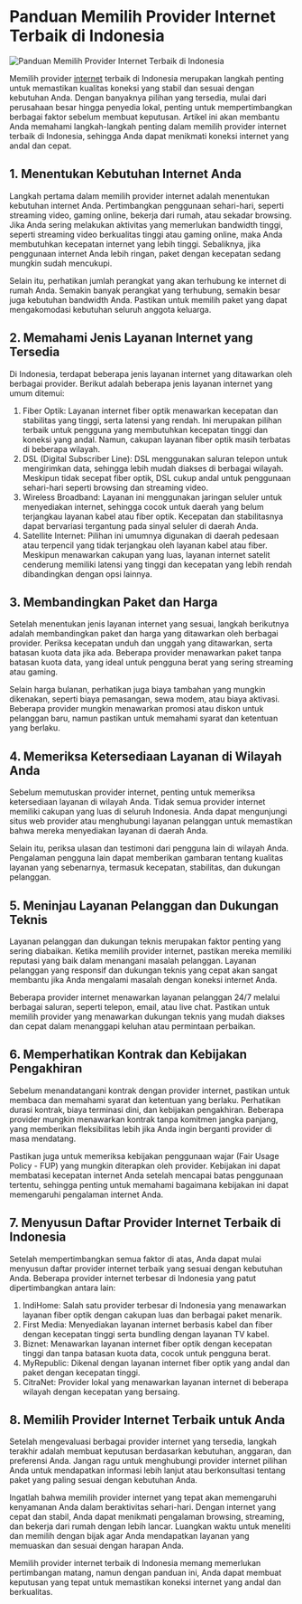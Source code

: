 # Panduan Memilih Provider Internet Terbaik di Indonesia

<img src="https://avatars.mds.yandex.net/i?id=997f3c3bd207608b6e69ec97022e7e4a_l-5419788-images-thumbs&n=13" alt="Panduan Memilih Provider Internet Terbaik di Indonesia">

Memilih provider [internet](https://toprankmedia.id/internet/) terbaik di Indonesia merupakan langkah penting untuk memastikan kualitas koneksi yang stabil dan sesuai dengan kebutuhan Anda. Dengan banyaknya pilihan yang tersedia, mulai dari perusahaan besar hingga penyedia lokal, penting untuk mempertimbangkan berbagai faktor sebelum membuat keputusan. Artikel ini akan membantu Anda memahami langkah-langkah penting dalam memilih provider internet terbaik di Indonesia, sehingga Anda dapat menikmati koneksi internet yang andal dan cepat.

## 1. Menentukan Kebutuhan Internet Anda
Langkah pertama dalam memilih provider internet adalah menentukan kebutuhan internet Anda. Pertimbangkan penggunaan sehari-hari, seperti streaming video, gaming online, bekerja dari rumah, atau sekadar browsing. Jika Anda sering melakukan aktivitas yang memerlukan bandwidth tinggi, seperti streaming video berkualitas tinggi atau gaming online, maka Anda membutuhkan kecepatan internet yang lebih tinggi. Sebaliknya, jika penggunaan internet Anda lebih ringan, paket dengan kecepatan sedang mungkin sudah mencukupi.

Selain itu, perhatikan jumlah perangkat yang akan terhubung ke internet di rumah Anda. Semakin banyak perangkat yang terhubung, semakin besar juga kebutuhan bandwidth Anda. Pastikan untuk memilih paket yang dapat mengakomodasi kebutuhan seluruh anggota keluarga.

## 2. Memahami Jenis Layanan Internet yang Tersedia
Di Indonesia, terdapat beberapa jenis layanan internet yang ditawarkan oleh berbagai provider. Berikut adalah beberapa jenis layanan internet yang umum ditemui:

1. Fiber Optik: Layanan internet fiber optik menawarkan kecepatan dan stabilitas yang tinggi, serta latensi yang rendah. Ini merupakan pilihan terbaik untuk pengguna yang membutuhkan kecepatan tinggi dan koneksi yang andal. Namun, cakupan layanan fiber optik masih terbatas di beberapa wilayah.
2. DSL (Digital Subscriber Line): DSL menggunakan saluran telepon untuk mengirimkan data, sehingga lebih mudah diakses di berbagai wilayah. Meskipun tidak secepat fiber optik, DSL cukup andal untuk penggunaan sehari-hari seperti browsing dan streaming video.
3. Wireless Broadband: Layanan ini menggunakan jaringan seluler untuk menyediakan internet, sehingga cocok untuk daerah yang belum terjangkau layanan kabel atau fiber optik. Kecepatan dan stabilitasnya dapat bervariasi tergantung pada sinyal seluler di daerah Anda.
4. Satellite Internet: Pilihan ini umumnya digunakan di daerah pedesaan atau terpencil yang tidak terjangkau oleh layanan kabel atau fiber. Meskipun menawarkan cakupan yang luas, layanan internet satelit cenderung memiliki latensi yang tinggi dan kecepatan yang lebih rendah dibandingkan dengan opsi lainnya.

## 3. Membandingkan Paket dan Harga
Setelah menentukan jenis layanan internet yang sesuai, langkah berikutnya adalah membandingkan paket dan harga yang ditawarkan oleh berbagai provider. Periksa kecepatan unduh dan unggah yang ditawarkan, serta batasan kuota data jika ada. Beberapa provider menawarkan paket tanpa batasan kuota data, yang ideal untuk pengguna berat yang sering streaming atau gaming.

Selain harga bulanan, perhatikan juga biaya tambahan yang mungkin dikenakan, seperti biaya pemasangan, sewa modem, atau biaya aktivasi. Beberapa provider mungkin menawarkan promosi atau diskon untuk pelanggan baru, namun pastikan untuk memahami syarat dan ketentuan yang berlaku.

## 4. Memeriksa Ketersediaan Layanan di Wilayah Anda
Sebelum memutuskan provider internet, penting untuk memeriksa ketersediaan layanan di wilayah Anda. Tidak semua provider internet memiliki cakupan yang luas di seluruh Indonesia. Anda dapat mengunjungi situs web provider atau menghubungi layanan pelanggan untuk memastikan bahwa mereka menyediakan layanan di daerah Anda.

Selain itu, periksa ulasan dan testimoni dari pengguna lain di wilayah Anda. Pengalaman pengguna lain dapat memberikan gambaran tentang kualitas layanan yang sebenarnya, termasuk kecepatan, stabilitas, dan dukungan pelanggan.

## 5. Meninjau Layanan Pelanggan dan Dukungan Teknis
Layanan pelanggan dan dukungan teknis merupakan faktor penting yang sering diabaikan. Ketika memilih provider internet, pastikan mereka memiliki reputasi yang baik dalam menangani masalah pelanggan. Layanan pelanggan yang responsif dan dukungan teknis yang cepat akan sangat membantu jika Anda mengalami masalah dengan koneksi internet Anda.

Beberapa provider internet menawarkan layanan pelanggan 24/7 melalui berbagai saluran, seperti telepon, email, atau live chat. Pastikan untuk memilih provider yang menawarkan dukungan teknis yang mudah diakses dan cepat dalam menanggapi keluhan atau permintaan perbaikan.

## 6. Memperhatikan Kontrak dan Kebijakan Pengakhiran
Sebelum menandatangani kontrak dengan provider internet, pastikan untuk membaca dan memahami syarat dan ketentuan yang berlaku. Perhatikan durasi kontrak, biaya terminasi dini, dan kebijakan pengakhiran. Beberapa provider mungkin menawarkan kontrak tanpa komitmen jangka panjang, yang memberikan fleksibilitas lebih jika Anda ingin berganti provider di masa mendatang.

Pastikan juga untuk memeriksa kebijakan penggunaan wajar (Fair Usage Policy - FUP) yang mungkin diterapkan oleh provider. Kebijakan ini dapat membatasi kecepatan internet Anda setelah mencapai batas penggunaan tertentu, sehingga penting untuk memahami bagaimana kebijakan ini dapat memengaruhi pengalaman internet Anda.

## 7. Menyusun Daftar Provider Internet Terbaik di Indonesia
Setelah mempertimbangkan semua faktor di atas, Anda dapat mulai menyusun daftar provider internet terbaik yang sesuai dengan kebutuhan Anda. Beberapa provider internet terbesar di Indonesia yang patut dipertimbangkan antara lain:

1. IndiHome: Salah satu provider terbesar di Indonesia yang menawarkan layanan fiber optik dengan cakupan luas dan berbagai paket menarik.
2. First Media: Menyediakan layanan internet berbasis kabel dan fiber dengan kecepatan tinggi serta bundling dengan layanan TV kabel.
3. Biznet: Menawarkan layanan internet fiber optik dengan kecepatan tinggi dan tanpa batasan kuota data, cocok untuk pengguna berat.
4. MyRepublic: Dikenal dengan layanan internet fiber optik yang andal dan paket dengan kecepatan tinggi.
5. CitraNet: Provider lokal yang menawarkan layanan internet di beberapa wilayah dengan kecepatan yang bersaing.

## 8. Memilih Provider Internet Terbaik untuk Anda
Setelah mengevaluasi berbagai provider internet yang tersedia, langkah terakhir adalah membuat keputusan berdasarkan kebutuhan, anggaran, dan preferensi Anda. Jangan ragu untuk menghubungi provider internet pilihan Anda untuk mendapatkan informasi lebih lanjut atau berkonsultasi tentang paket yang paling sesuai dengan kebutuhan Anda.

Ingatlah bahwa memilih provider internet yang tepat akan memengaruhi kenyamanan Anda dalam beraktivitas sehari-hari. Dengan internet yang cepat dan stabil, Anda dapat menikmati pengalaman browsing, streaming, dan bekerja dari rumah dengan lebih lancar. Luangkan waktu untuk meneliti dan memilih dengan bijak agar Anda mendapatkan layanan yang memuaskan dan sesuai dengan harapan Anda.

Memilih provider internet terbaik di Indonesia memang memerlukan pertimbangan matang, namun dengan panduan ini, Anda dapat membuat keputusan yang tepat untuk memastikan koneksi internet yang andal dan berkualitas.
